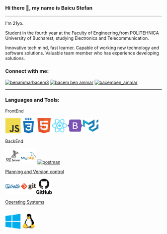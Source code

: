 ### Hi there 👋, my name is Baicu Stefan 
---
I'm 21yo.

Student in the fourth year at the Faculty of Engineering,from POLITEHNICA University of Bucharest, studying Electronics and Telecommunication. 

Innovative tech mind, fast learner. Capable of working new technology and software solutions.
Valuable team member who has experience developing solutions.

<h3 align="left">Connect with me:</h3>
<p align="left">
<a href="https://twitter.com/stephbaicu" target="blank"><img align="center" src="https://raw.githubusercontent.com/rahuldkjain/github-profile-readme-generator/master/src/images/icons/Social/twitter.svg" alt="benammarbacem3" height="30" width="40" /></a>
<a href="https://www.linkedin.com/in/%C8%99tefan-adrian-baicu-4324b2244/" target="blank"><img align="center" src="https://raw.githubusercontent.com/rahuldkjain/github-profile-readme-generator/master/src/images/icons/Social/linked-in-alt.svg" alt="bacem ben ammar" height="30" width="40" /></a>
<a href="https://www.instagram.com/_stefan.sb_/" target="blank"><img align="center" src="https://raw.githubusercontent.com/rahuldkjain/github-profile-readme-generator/master/src/images/icons/Social/instagram.svg" alt="bacemben_ammar" height="30" width="40" /></a>
</p>

---
<h3 align="left">Languages and Tools:</h3>

FrontEnd

<img src="https://github.com/devicons/devicon/blob/master/icons/javascript/javascript-original.svg" alt="JS" width="50" height="50"/><img src="https://github.com/devicons/devicon/blob/master/icons/css3/css3-plain-wordmark.svg" alt="Css" width="50" height="50"/><img src="https://github.com/devicons/devicon/blob/master/icons/html5/html5-original.svg" alt="html5" width="50" height="50"/><img src="https://github.com/devicons/devicon/blob/master/icons/react/react-original.svg" alt="react" width="50" height="50"/><img src="https://github.com/devicons/devicon/blob/master/icons/bootstrap/bootstrap-plain.svg" alt="bootstrap" width="50" height="50"/><img src="https://github.com/devicons/devicon/blob/master/icons/materialui/materialui-original.svg" alt="materialui" width="50" height="50"/>


BackEnd

<img src="https://github.com/devicons/devicon/blob/master/icons/microsoftsqlserver/microsoftsqlserver-plain-wordmark.svg" alt="SQLServer" width="50" height="50"/><img src="https://github.com/devicons/devicon/blob/master/icons/mysql/mysql-original-wordmark.svg" alt="SQL" width="50" height="50"/>
<a href="https://postman.com" target="_blank" rel="noreferrer"> <img src="https://www.vectorlogo.zone/logos/getpostman/getpostman-icon.svg" alt="postman" width="40" height="40"/>

Planning and Version control

<img 
src="https://github.com/devicons/devicon/blob/master/icons/trello/trello-plain-wordmark.svg" alt="trello" width="50" height="50"/><img src="https://github.com/devicons/devicon/blob/master/icons/git/git-original-wordmark.svg" alt="git" width="50" height="50"/><img src="https://github.com/devicons/devicon/blob/master/icons/github/github-original-wordmark.svg" alt="github" width="50" height="50"/>


Operating Systems

<img src="https://github.com/devicons/devicon/blob/master/icons/windows8/windows8-original.svg" alt="Windows" width="50" height="50"/><img
 src="https://github.com/devicons/devicon/blob/master/icons/linux/linux-original.svg" alt="linux" width="50" height="50"/>
---
<!--
**StefanBaicu/StefanBaicu** is a ✨ _special_ ✨ repository because its `README.md` (this file) appears on your GitHub profile.

Here are some ideas to get you started:

- 🔭 I’m currently working on ...
- 🌱 I’m currently learning ...
- 👯 I’m looking to collaborate on ...
- 🤔 I’m looking for help with ...
- 💬 Ask me about ...
- 📫 How to reach me: ...
- 😄 Pronouns: ...
- ⚡ Fun fact: ...
-->
